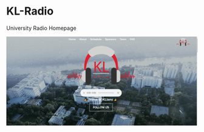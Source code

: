 # KL-Radio
University Radio Homepage 

<p align="center">
  <img src="https://raw.githubusercontent.com/satya-vinay/KL-Radio/master/.github/banner.png">
</p>

